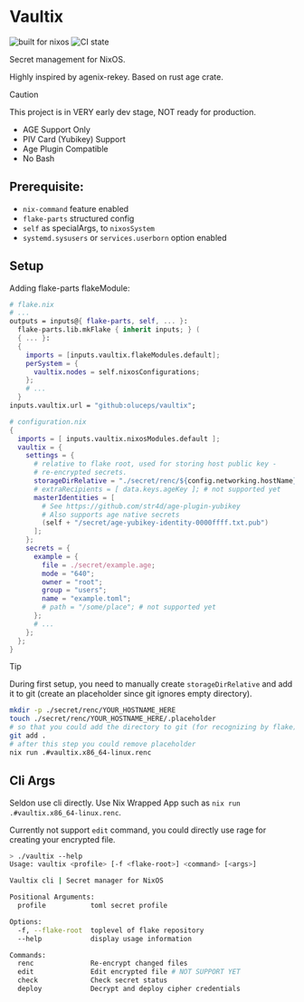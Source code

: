 # Vaultix

![built for nixos](https://img.shields.io/static/v1?logo=nixos&logoColor=white&label=&message=Built%20with%20Nix&color=41439a)
![CI state](https://github.com/oluceps/vaultix/actions/workflows/lint.yaml/badge.svg)

Secret management for NixOS.

Highly inspired by agenix-rekey. Based on rust age crate.

> [!CAUTION]
> This project is in VERY early dev stage, NOT ready for production.

+ AGE Support Only
+ PIV Card (Yubikey) Support
+ Age Plugin Compatible
+ No Bash

## Prerequisite:

+ `nix-command` feature enabled
+ `flake-parts` structured config
+ `self` as specialArgs, to `nixosSystem`
+ `systemd.sysusers` or `services.userborn` option enabled

## Setup

Adding flake-parts flakeModule:

```nix
# flake.nix
# ...
outputs = inputs@{ flake-parts, self, ... }:
  flake-parts.lib.mkFlake { inherit inputs; } (
  { ... }:
  {
    imports = [inputs.vaultix.flakeModules.default];
    perSystem = {
      vaultix.nodes = self.nixosConfigurations;
    };
    # ...
  }
inputs.vaultix.url = "github:oluceps/vaultix";
```

```nix
# configuration.nix
{
  imports = [ inputs.vaultix.nixosModules.default ];
  vaultix = {
    settings = {
      # relative to flake root, used for storing host public key -
      # re-encrypted secrets.
      storageDirRelative = "./secret/renc/${config.networking.hostName}";
      # extraRecipients = [ data.keys.ageKey ]; # not supported yet
      masterIdentities = [
        # See https://github.com/str4d/age-plugin-yubikey
        # Also supports age native secrets
        (self + "/secret/age-yubikey-identity-0000ffff.txt.pub")
      ];
    };
    secrets = {
      example = {
        file = ./secret/example.age;
        mode = "640";
        owner = "root";
        group = "users";
        name = "example.toml";
        # path = "/some/place"; # not supported yet
      };
      # ...
    };
  };
}
```

> [!TIP]
> During first setup, you need to manually create `storageDirRelative` and
> add it to git (create an placeholder since git ignores empty directory).

```bash
mkdir -p ./secret/renc/YOUR_HOSTNAME_HERE
touch ./secret/renc/YOUR_HOSTNAME_HERE/.placeholder
# so that you could add the directory to git (for recognizing by flake)
git add .
# after this step you could remove placeholder
nix run .#vaultix.x86_64-linux.renc
```


## Cli Args

Seldon use cli directly. Use Nix Wrapped App such as `nix run .#vaultix.x86_64-linux.renc`.

Currently not support `edit` command, you could directly use rage for creating your encrypted file.


```bash
> ./vaultix --help
Usage: vaultix <profile> [-f <flake-root>] <command> [<args>]

Vaultix cli | Secret manager for NixOS

Positional Arguments:
  profile           toml secret profile

Options:
  -f, --flake-root  toplevel of flake repository
  --help            display usage information

Commands:
  renc              Re-encrypt changed files
  edit              Edit encrypted file # NOT SUPPORT YET
  check             Check secret status
  deploy            Decrypt and deploy cipher credentials
```
